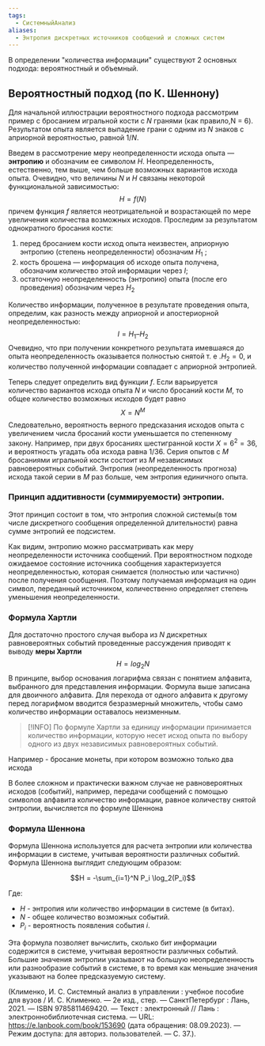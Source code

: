 ```yaml
---
tags:
  - СистемныйАнализ
aliases:
  - Энтропия дискретных источников сообщений и сложных систем
---
```


В определении "количества информации"  существуют 2 основных подхода: вероятностный и объемный.

## Вероятностный подход (по К. Шеннону)
Для начальной иллюстрации вероятностного подхода рассмотрим пример с бросанием игральной кости с $N$ гранями (как правило,N = 6). Результатом опыта является выпадение грани с одним из $N$ знаков с априорной вероятностью, равной $1/N$.

Введем в рассмотрение меру неопределенности исхода опыта —**энтропию** и обозначим ее символом $Н$. Неопределенность, естественно, тем выше, чем больше возможных вариантов исхода опыта. Очевидно, что величины $N$ и $Н$ связаны некоторой функциональной зависимостью: 
$$Н = f (N)$$
причем функция $f$ является неотрицательной и возрастающей по мере увеличения количества возможных исходов. 
Проследим за результатом однократного бросания кости:
1. перед бросанием кости исход опыта неизвестен, априорную энтропию (степень неопределенности) обозначим $Н_1$ ;
2. кость брошена — информация об исходе опыта получена, обозначим количество этой информации через $I$;
3. остаточную неопределенность (энтропию) опыта (после его проведения) обозначим через $Н_2$ 


Количество информации, полученное в результате проведения опыта, определим, как разность между априорной и апостериорной неопределенностью:
$$I = Н_1 – Н_2$$
Очевидно, что при получении конкретного результата имевшаяся до опыта неопределенность оказывается полностью снятой т. е .$Н_2 = 0$, и количество полученной информации совпадает с априорной энтропией. 

Теперь следует определить вид функции $f$. Если варьируется количество вариантов исхода опыта $N$ и число бросаний кости $М$, то общее количество возможных исходов будет равно $$Х = N^M$$Следовательно, вероятность верного предсказания исходов опыта с увеличением числа бросаний кости уменьшается по степенному закону. Например, при двух бросаниях шестигранной кости $Х = 6^2 = 36$, и вероятность угадать оба исхода равна $1/36$. Серия опытов с $М$ бросаниями игральной кости состоит из $М$ независимых равновероятных событий. Энтропия (неопределенность прогноза) исхода такой серии в $М$ раз больше, чем энтропия единичного опыта. 
### Принцип аддитивности (суммируемости) энтропии. 
Этот принцип состоит в том, что энтропия сложной системы(в том числе дискретного сообщения определенной длительности) равна сумме энтропий ее подсистем. 

Как видим, энтропию можно рассматривать как меру неопределенности источника сообщений. При вероятностном подходе ожидаемое состояние источника сообщения характеризуется неопределенностью, которая снимается (полностью или частично) после получения сообщения. Поэтому получаемая информация на один символ, переданный источником, количественно определяет степень уменьшения неопределенности. 

### Формула Хартли
Для достаточно простого случая выбора из $N$ дискретных равновероятных событий проведенные рассуждения приводят к выводу **меры Хартли** $$Н = log_2N$$В принципе, выбор основания логарифма связан с понятием алфавита, выбранного для представления информации. Формула выше записана для двоичного алфавита. Для перехода от одного алфавита к другому перед логарифмом вводится безразмерный множитель, чтобы само количество информации оставалось неизменным. 

>[!INFO]
>По формуле Хартли за единицу информации принимается количество информации, которую несет исход опыта по выбору одного из двух независимых равновероятных событий. 
>

Например - бросание монеты, при котором возможно только два исхода

В более сложном и практически важном случае не равновероятных исходов (событий), например, передачи сообщений с помощью символов алфавита количество информации, равное количеству снятой энтропии, вычисляется по формуле Шеннона
### Формула Шеннона
Формула Шеннона используется для расчета энтропии или количества информации в системе, учитывая вероятности различных событий. Формула Шеннона выглядит следующим образом:

$$H = -\sum_{i=1}^N P_i \log_2(P_i)$$

Где:
- $H$ - энтропия или количество информации в системе (в битах).
- $N$ - общее количество возможных событий.
- $P_i$ - вероятность появления события $i$.

Эта формула позволяет вычислить, сколько бит информации содержится в системе, учитывая вероятности различных событий. Большие значения энтропии указывают на большую неопределенность или разнообразие событий в системе, в то время как меньшие значения указывают на более предсказуемую систему.

(Клименко, И. С. Системный анализ в управлении : учебное пособие для вузов / И. С. Клименко. — 2е изд., стер. — СанктПетербург : Лань, 2021. — ISBN 9785811469420. — Текст : электронный // Лань : электроннобиблиотечная система. — URL: https://e.lanbook.com/book/153690 (дата обращения: 08.09.2023). — Режим доступа: для авториз. пользователей. — С. 37.).
